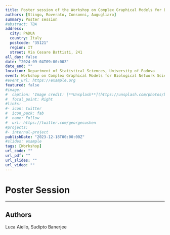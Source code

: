 ```yaml
---
title: Poster session of the Workshop on Complex Graphical Models for Biological Network Science
authors: [Stingo, Roverato, Consonni, Augugliaro]
summary: Poster session
#abstract: TBA
address:
  city: PADUA
  country: Italy
  postcode: "35121"
  region: IT
  street: Via Cesare Battisti, 241
all_day: false
date: "2024-09-04T09:00:00Z"
date_end: ""
location: Department of Statistical Sciences, University of Padova
event: Workshop on Complex Graphical Models for Biological Network Science
#event_url: https://example.org
featured: false
#image:
#  caption: 'Image credit: [**Unsplash**](https://unsplash.com/photos/bzdhc5b3Bxs)'
#  focal_point: Right
#links:
#- icon: twitter
#  icon_pack: fab
#  name: Follow
#  url: https://twitter.com/georgecushen
#projects:
#- internal-project
publishDate: "2023-12-18T00:00:00Z"
#slides: example
tags: [Workshop]
url_code: ""
url_pdf: ""
url_slides: ""
url_video: ""
---
```


# Poster Session
---

## Authors 
Luca Aiello, Sudipto Banerjee

